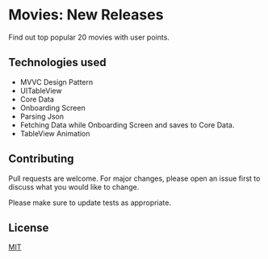 # Movies: New Releases

Find out top popular 20 movies with user points.

## Technologies used

- MVVC Design Pattern 
- UITableView
- Core Data
- Onboarding Screen
- Parsing Json
- Fetching Data while Onboarding Screen and saves to Core Data.
- TableView Animation

## Contributing
Pull requests are welcome. For major changes, please open an issue first to discuss what you would like to change.

Please make sure to update tests as appropriate.

## License
[MIT](https://gist.github.com/ozgurhayat/cd7ddd56ccb84c3dca664b55bf62dd7d)
